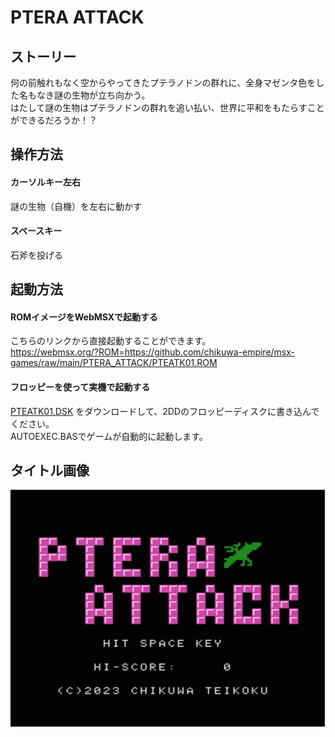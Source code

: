 # PTERA ATTACK

## ストーリー
何の前触れもなく空からやってきたプテラノドンの群れに、全身マゼンタ色をした名もなき謎の生物が立ち向かう。<br>
はたして謎の生物はプテラノドンの群れを追い払い、世界に平和をもたらすことができるだろうか！？

## 操作方法
#### カーソルキー左右
謎の生物（自機）を左右に動かす
#### スペースキー
石斧を投げる

## 起動方法
#### ROMイメージをWebMSXで起動する
こちらのリンクから直接起動することができます。<br>
https://webmsx.org/?ROM=https://github.com/chikuwa-empire/msx-games/raw/main/PTERA_ATTACK/PTEATK01.ROM
#### フロッピーを使って実機で起動する
[PTEATK01.DSK](https://github.com/chikuwa-empire/msx-games/raw/main/PTERA_ATTACK/PTEATK01.DSK)
をダウンロードして、2DDのフロッピーディスクに書き込んでください。<br>
AUTOEXEC.BASでゲームが自動的に起動します。

## タイトル画像
![タイトル画像](https://github.com/chikuwa-empire/msx-games/raw/main/PTERA_ATTACK/TITLE.png)
